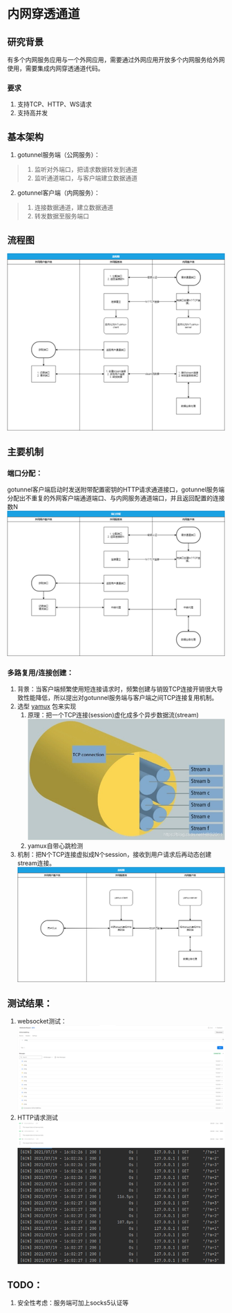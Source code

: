# 内网穿透通道

## 研究背景
有多个内网服务应用与一个外网应用，需要通过外网应用开放多个内网服务给外网使用，需要集成内网穿透通道代码。
### 要求
1. 支持TCP、HTTP、WS请求
2. 支持高并发

## 基本架构
1. gotunnel服务端（公网服务）：
> 1. 监听对外端口，把请求数据转发到通道
> 2. 监听通道端口，与客户端建立数据通道
2. gotunnel客户端（内网服务）：
> 1. 连接数据通道，建立数据通道
> 2. 转发数据至服务端口

## 流程图
![时序图](images/sequence.png)

## 主要机制
### 端口分配：
gotunnel客户端启动时发送附带配置密钥的HTTP请求通道接口，gotunnel服务端分配出不重复的外网客户端通道端口、与内网服务通道端口，并且返回配置的连接数N<br/>
![端口分配图](images/port.png)

### 多路复用/连接创建：
1. 背景：当客户端频繁使用短连接请求时，频繁创建与销毁TCP连接开销很大导致性能降低，所以提出对gotunnel服务端与客户端之间TCP连接复用机制。
2. 选型 [yamux](https://github.com/hashicorp/yamux) 包来实现
   1. 原理：把一个TCP连接(session)虚化成多个异步数据流(stream)<br/>
   ![多路复用原理图](images/yamux.png)
   2. yamux自带心跳检测
3. 机制：把N个TCP连接虚拟成N个session，接收到用户请求后再动态创建stream连接。<br/>
   ![连接创建逻辑图](images/newconnect.png)

## 测试结果：
1. websocket测试：
![ws测试结果图](images/wstest.png)
2. HTTP请求测试
![HTTP测试结果图1](images/testresult.png)
![HTTP测试结果图2](images/testresult2.png)

## TODO：
1. 安全性考虑：服务端可加上socks5认证等